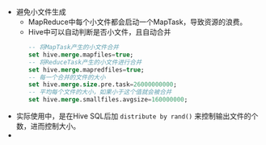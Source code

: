 - 避免小文件生成
	- MapReduce中每个小文件都会启动一个MapTask，导致资源的浪费。
	- Hive中可以自动判断是否小文件，且自动合并
	  ```SQL
	  -- 将MapTask产生的小文件合并
	  set hive.merge.mapfiles=true;
	  -- 将ReduceTask产生的小文件进行合并
	  set hive.merge.mapredfiles=true;
	  -- 每一个合并的文件的大小
	  set hive.merge.size.pre.task=26000000000;
	  -- 平均每个文件的大小，如果小于这个值就会被合并
	  set hive.merge.smallfiles.avgsize=160000000;
	  ```
- 实际使用中，是在Hive SQL后加 `distribute by rand()` 来控制输出文件的个数，进而控制大小。
-